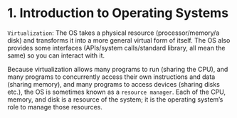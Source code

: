 # 1. Introduction to Operating Systems
`Virtualization`: The OS takes a physical resource (processor/memory/a disk) and transforms it into a more general virtual form of itself. The OS also provides some interfaces (APIs/system calls/standard library, all mean the same) so you can interact with it.

Because virtualization allows many programs to run (sharing the CPU), and many programs to concurrently access their own instructions and data (sharing memory), and many programs to access devices (sharing disks etc.), the OS is sometimes known as a `resource manager`. Each of the CPU, memory, and disk is a resource of the system; it is the operating system’s role to manage those resources. 














































